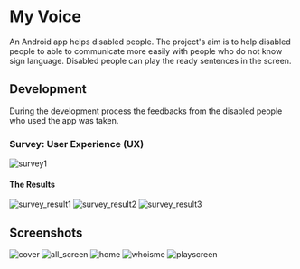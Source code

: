 # My Voice
An Android app helps disabled people. The project's aim is to help disabled people to able to communicate more easily with people who do not know sign language. Disabled people can play the ready sentences in the screen.

## Development
During the development process the feedbacks from the disabled people who used the app was taken.

### Survey: User Experience (UX)
![survey1](screenshot/survey1.png)
#### **The Results**
![survey_result1](screenshot/survey2.png)
![survey_result2](screenshot/survey3.png)
![survey_result3](screenshot/survey4.png)

## Screenshots
![cover](screenshot/cover.png)
![all_screen](screenshot/ss1.png)
![home](screenshot/ss2.png)
![whoisme](screenshot/ss3.png)
![playscreen](screenshot/ss4.png)
